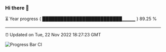 ### Hi there 👋

⏳ Year progress { ██████████████████████████▁▁▁▁ } 89.25 %

---

⏰ Updated on Tue, 22 Nov 2022 18:27:23 GMT

![Progress Bar CI](https://github.com/ZhaoGui/ZhaoGui/workflows/Progress%20Bar%20CI/badge.svg)
